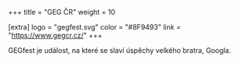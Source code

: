 +++
title = "GEG ČR"
weight = 10

[extra]
logo = "gegfest.svg"
color = "#8F9493"
link = "https://www.gegcr.cz/"
+++

GEGfest je událost, na které se slaví úspěchy velkého bratra, Googla.

